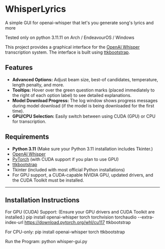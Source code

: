 # WhisperLyrics
A simple GUI for openai-whisper that let's you generate song's lyrics and more 

Tested only on python 3.11.11 on Arch / EndeavourOS / Windows

This project provides a graphical interface for the [OpenAI Whisper](https://github.com/openai/whisper) transcription system. The interface is built using [ttkbootstrap](https://github.com/israel-dryer/ttkbootstrap).

## Features

- **Advanced Options:** Adjust beam size, best-of candidates, temperature, length penalty, and more.
- **Tooltips:** Hover over the green question marks (placed immediately to the right of each option label) to see detailed explanations.
- **Model Download Progress:** The log window shows progress messages during model download (if the model is being downloaded for the first time).
- **GPU/CPU Selection:** Easily switch between using CUDA (GPU) or CPU for transcription.

## Requirements

- **Python 3.11** (Make sure your Python 3.11 installation includes Tkinter.)
- [OpenAI Whisper](https://github.com/openai/whisper)
- [PyTorch](https://pytorch.org/) (with CUDA support if you plan to use GPU)
- [ttkbootstrap](https://github.com/israel-dryer/ttkbootstrap)
- Tkinter (included with most official Python installations)
- For GPU support, a CUDA-capable NVIDIA GPU, updated drivers, and the CUDA Toolkit must be installed.

---

## Installation Instructions

For GPU (CUDA) Support: (Ensure your GPU drivers and CUDA Toolkit are installed.)
pip install openai-whisper torch torchvision torchaudio --extra-index-url https://download.pytorch.org/whl/cu117 ttkbootstrap

For CPU-only:
pip install openai-whisper torch ttkbootstrap

Run the Program:
python whisper-gui.py
